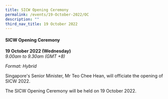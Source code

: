 ```yaml
---
title: SICW Opening Ceremony
permalink: /events/19-October-2022/OC
description: ""
third_nav_title: 19 October 2022
---
```

#### **SICW Opening Ceremony**

**19 October 2022 (Wednesday)**  
*9.00am to 9.30am (GMT +8)*

*Format: Hybrid*

Singapore's Senior Minister, Mr Teo Chee Hean, will officiate the opening of SICW 2022.

The SICW Opening Ceremony will be held on 19 October 2022.